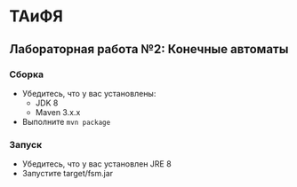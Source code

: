 # ТАиФЯ
## Лабораторная работа №2: Конечные автоматы

### Сборка
- Убедитесь, что у вас установлены:
    - JDK 8
    - Maven 3.x.x
- Выполните `mvn package`
### Запуск
- Убедитесь, что у вас установлен JRE 8
- Запустите target/fsm.jar